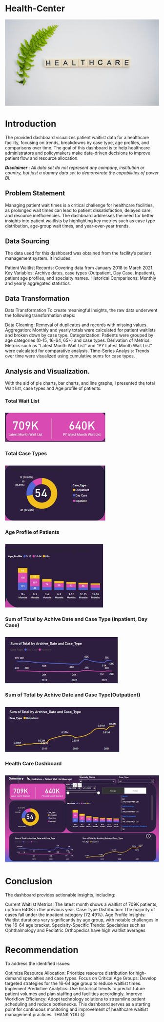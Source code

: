# Health-Center

![](health-banner.jpg)

# Introduction
The provided dashboard visualizes patient waitlist data for a healthcare facility, focusing on trends, breakdowns by case type, age profiles, and comparisons over time. The goal of this dashboard is to help healthcare administrators and policymakers make data-driven decisions to improve patient flow and resource allocation.

**_Disclaimer_** : _All data set do not represent any company, institution or country, but just a dummy data set to demonstrate the capabilities of power BI._

## Problem Statement
Managing patient wait times is a critical challenge for healthcare facilities, as prolonged wait times can lead to patient dissatisfaction, delayed care, and resource inefficiencies. The dashboard addresses the need for better insights into patient waitlists by highlighting key metrics such as case type distribution, age-group wait times, and year-over-year trends.

## Data Sourcing
The data used for this dashboard was obtained from the facility’s patient management system. It includes:

Patient Waitlist Records: Covering data from January 2018 to March 2021.
Key Variables: Archive dates, case types (Outpatient, Day Case, Inpatient), patient age profiles, and specialty names.
Historical Comparisons: Monthly and yearly aggregated statistics.

## Data Transformation
Data Transformation
To create meaningful insights, the raw data underwent the following transformation steps:

Data Cleaning: Removal of duplicates and records with missing values.
Aggregation: Monthly and yearly totals were calculated for patient waitlists and broken down by case type.
Categorization: Patients were grouped by age categories (0-15, 16-64, 65+) and case types.
Derivation of Metrics: Metrics such as “Latest Month Wait List” and “PY Latest Month Wait List” were calculated for comparative analysis.
Time-Series Analysis: Trends over time were visualized using cumulative sums for case types.

## Analysis and Visualization.
With the aid of pie charts, bar charts, and line graphs, I presented the total Wait list, case types and Age profile of patients.

### Total Wait List
![](health-wait-list.png)
  ---

  ### Total Case Types
![](health-case-type.png)
  ---
  
  ### Age Profile of Patients
![](health-age-profile.png)
  ---

  ### Sum of Total by Achive Date and Case Type (Inpatient, Day Case)
![](health-cases.png)
  ---

   ### Sum of Total by Achive Date and Case Type(Outpatient)
![](health-case1.png)
  ---

  ### Health Care Dashboard
![](health-dashboard.png)
  ---

  # Conclusion
The dashboard provides actionable insights, including:

Current Waitlist Metrics: The latest month shows a waitlist of 709K patients, up from 640K in the previous year.
Case Type Distribution: The majority of cases fall under the inpatient category (72.49%).
Age Profile Insights: Waitlist durations vary significantly by age group, with notable challenges in the 16-64 age bracket.
Specialty-Specific Trends: Specialties such as Ophthalmology and Pediatric Orthopedics have high waitlist averages

# Recommendation
To address the identified issues:

Optimize Resource Allocation: Prioritize resource distribution for high-demand specialties and case types.
Focus on Critical Age Groups: Develop targeted strategies for the 16-64 age group to reduce waitlist times.
Implement Predictive Analytics: Use historical trends to predict future patient volumes and plan staffing and facilities accordingly.
Improve Workflow Efficiency: Adopt technology solutions to streamline patient scheduling and reduce bottlenecks.
This dashboard serves as a starting point for continuous monitoring and improvement of healthcare waitlist management practices.
THANK YOU 😄
